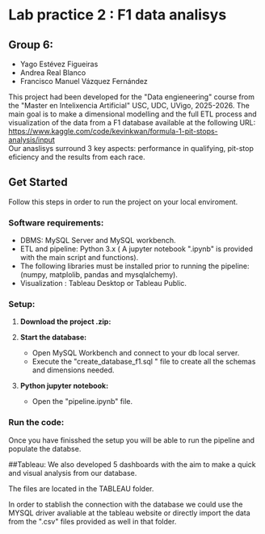 # Lab practice 2 : F1 data analisys
## Group 6:
* Yago Estévez Figueiras
* Andrea Real Blanco
* Francisco Manuel Vázquez Fernández

This project had been developed for the "Data engieneering" course from the "Master en Intelixencia Artificial" USC, UDC, UVigo, 2025-2026.
The main goal is to make a dimensional modelling and the full ETL process  and visualization of the data from a F1 database available at 
 the following URL:  
https://www.kaggle.com/code/kevinkwan/formula-1-pit-stops-analysis/input  
Our anaslisys surround 3 key aspects: performance in qualifying, pit-stop eficiency and the results from each race.

## Get Started
Follow this steps in order to run the project on your local enviroment.

### Software requirements:

* DBMS: MySQL Server and MySQL workbench.
* ETL and pipeline: Python 3.x ( A jupyter notebook ".ipynb" is provided with the main script and functions).
* The following libraries  must be installed prior to running the pipeline: (numpy, matplolib, pandas and mysqlalchemy).
* Visualization : Tableau Desktop or Tableau Public.

### Setup:

1.  **Download the project .zip:**
  
2.  **Start the database:**
    * Open MySQL Workbench and connect to your db local server.
    * Execute the "create_database_f1.sql " file to create all the schemas and dimensions needed.
     
3.  **Python jupyter notebook:**
    * Open the "pipeline.ipynb" file. 
      
### Run the code:
Once you have finisshed the setup you will be able to run the pipeline and populate the databse.

##Tableau:
We also developed 5 dashboards with the aim to make a quick and visual analysis from our database. 

The files are located in the TABLEAU folder.

In order to stablish the connection with the database we could use the MYSQL driver avaliable at the tableau website or directly import the data from the ".csv" files provided as well in that folder.
